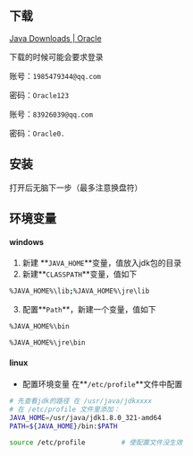 ## 下载

[Java Downloads | Oracle](https://www.oracle.com/java/technologies/downloads/#java8)

下载的时候可能会要求登录

账号：`1985479344@qq.com`

密码：`Oracle123`

账号：`83926039@qq.com`

密码：`Oracle0.`

## 安装

打开后无脑下一步（最多注意换盘符）

## 环境变量

#### windows

1. 新建 **`JAVA_HOME`**变量，值放入jdk包的目录
2. 新建**`CLASSPATH`**变量，值如下

~~~bash
%JAVA_HOME%\lib;%JAVA_HOME%\jre\lib
~~~

3. 配置**`Path`**，新建一个变量，值如下

~~~bash
%JAVA_HOME%\bin
~~~

~~~bash
%JAVA_HOME%\jre\bin
~~~

#### linux

- 配置环境变量	在**`/etc/profile`**文件中配置

~~~bash
# 先查看jdk的路径 在 /usr/java/jdkxxxx
# 在 /etc/profile 文件里添加：
JAVA_HOME=/usr/java/jdk1.8.0_321-amd64
PATH=${JAVA_HOME}/bin:$PATH
~~~

~~~bash
source /etc/profile			# 使配置文件没生效
~~~